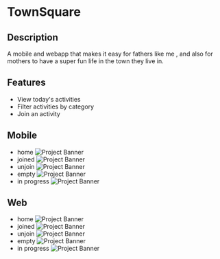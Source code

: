 # TownSquare

## Description

A mobile and webapp that makes it easy for fathers like me , and also for mothers to have a
super fun life in the town they live in.

## Features

- View today's activities
- Filter activities by category
- Join an activity

## Mobile

- home
  ![Project Banner](assets/images/mobile_home.jpg)
- joined
  ![Project Banner](assets/images/mobile_joined.jpg)
- unjoin
  ![Project Banner](assets/images/mobile_unjoin.jpg)
- empty
  ![Project Banner](assets/images/mobile_empty.jpg)
- in progress
  ![Project Banner](assets/images/mobile_inprogress.jpg)

## Web

- home
  ![Project Banner](assets/images/web_home.png)
- joined
  ![Project Banner](assets/images/web_joined.png)
- unjoin
  ![Project Banner](assets/images/web_unjoin.png)
- empty
  ![Project Banner](assets/images/web_empty.png)
- in progress
  ![Project Banner](assets/images/web_inprogress.png)
